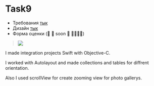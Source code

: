 # Task9

- Требования [тык](https://uvolchyk.notion.site/Task-9-ed2352ccc9d741ec81a13a3a1dfd2525)
- Дизайн [тык](https://www.figma.com/file/S0ZWcJ3Vgep5k537RscK3W/Task-9?node-id=0%3A1)
- Форма оценки (👷 🚧 soon 🚧 👷‍♀️👷‍♀️)


> ![](https://media.giphy.com/media/KziKCpvrGngHbYjaUF/giphy.gif)

I made integration projects Swift with Objective-C.

I worked with Autolayout and made collections and tables for diffrent orientation.

Also I used scrollView for create zooming view for photo gallerys.
